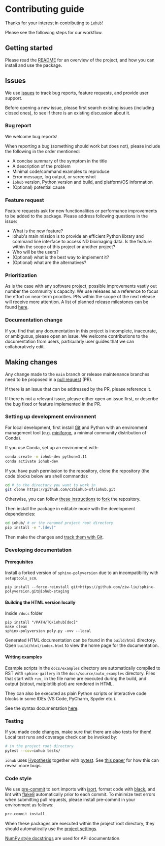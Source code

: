 # Contributing guide

Thanks for your interest in contributing to `iohub`!

Please see the following steps for our workflow.

## Getting started

Please read the [README](./README.md) for an overview of the project,
and how you can install and use the package.

## Issues

We use [issues](https://github.com/czbiohub-sf/iohub/issues) to track
bug reports, feature requests, and provide user support.

Before opening a new issue, please first search existing issues (including closed ones),
to see if there is an existing discussion about it.

### Bug report

We welcome bug reports!

When reporting a bug (something should work but does not),
please include the following in the order mentioned:

- A concise summary of the symptom in the title
- A description of the problem
- Minimal code/command examples to reproduce
- Error message, log output, or screenshot
- `iohub` version, Python version and build, and platform/OS information
- (Optional) potential cause

### Feature request

Feature requests ask for new functionalities or performance improvements to be added to the package.
Please address following questions in the issue:

- What is the new feature?
- iohub's main mission is to provide an efficient Python library and command line interface to access ND bioimaging data.
Is the feature within the scope of this project or another project?
- Who will be the users?
- (Optional) what is the best way to implement it?
- (Optional) what are the alternatives?

### Prioritization

As is the case with any software project, possible improvements vastly out number the community's capacity.
We use releases as a reference to focus the effort on near-term priorities.
PRs within the scope of the next release will receive more attention.
A list of planned release milestones can be found [here](https://github.com/czbiohub-sf/iohub/milestones).

### Documentation change

If you find that any documentation in this project is incomplete, inaccurate, or ambiguous,
please open an issue.
We welcome contributions to the documentation from users,
particularly user guides that we can collaboratively edit.

## Making changes

Any change made to the `main` branch or release maintenance branches
need to be proposed in a [pull request](https://github.com/czbiohub-sf/iohub/pulls) (PR).

If there is an issue that can be addressed by the PR, please reference it.

If there is not a relevant issue, please either open an issue first,
or describe the bug fixed or feature implemented in the PR.

### Setting up development environment

For local development, first install [Git](https://git-scm.com/)
and Python with an environment management tool
(e.g. [miniforge](https://github.com/conda-forge/miniforge), a minimal community distribution of Conda).

If you use Conda, set up an environment with:

```sh
conda create -n iohub-dev python=3.11
conda activate iohub-dev
```

If you have push permission to the repository,
clone the repository (the code blocks below are shell commands):

```sh
cd # to the directory you want to work in
git clone https://github.com/czbiohub-sf/iohub.git
```

Otherwise, you can follow [these instructions](https://docs.github.com/en/get-started/quickstart/fork-a-repo)
to [fork](https://github.com/czbiohub-sf/iohub/fork) the repository.

Then install the package in editable mode with the development dependencies:

```sh
cd iohub/ # or the renamed project root directory
pip install -e ".[dev]"
```

Then make the changes and [track them with Git](https://docs.github.com/en/get-started/using-git/about-git#example-contribute-to-an-existing-repository).

### Developing documentation

#### Prerequisites

Install a forked version of `sphinx-polyversion` due to an incompatibility with `setuptools_scm`.

```shell
pip install --force-reinstall git+https://github.com/ziw-liu/sphinx-polyversion.git@iohub-staging 
```

#### Building the HTML version locally

Inside `/docs` folder

```shell
pip install "/PATH/TO/iohub[doc]"
make clean
sphinx-polyversion poly.py -vvv --local
```

Generated HTML documentation can be found in
the ``build/html`` directory. Open ``build/html/index.html`` to view the home
page for the documentation.

#### Writing examples

Example scripts in the `docs/examples` directory
are automatically compiled to RST with `sphinx-gallery`
in the `docs/source/auto_examples` directory.
Files that start with `run_` in the file name
are executed during the build,
and output (stdout, matplotlib plot) are rendered in HTML.

They can also be executed as plain Python scripts
or interactive code blocks in some IDEs (VS Code, PyCharm, Spyder etc.).

See the syntax documentation
[here](https://sphinx-gallery.github.io/stable/syntax.html).

### Testing

If you made code changes, make sure that there are also tests for them!
Local test runs and coverage check can be invoked by:

```sh
# in the project root directory
pytest --cov=iohub tests/
```

`iohub` uses [Hypothesis](https://hypothesis.readthedocs.io/en/latest/index.html)
together with [pytest](https://docs.pytest.org/).
See [this paper](https://conference.scipy.org/proceedings/scipy2020/zac_hatfield-dodds.html)
for how this can reveal more bugs.

### Code style

We use [pre-commit](https://pre-commit.com/) to sort imports with [isort](https://github.com/PyCQA/isort), format code with [black](https://black.readthedocs.io/en/stable/), and lint with [flake8](https://github.com/PyCQA/flake8) automatically prior to each commit. To minimize test errors when submitting pull requests, please install pre-commit in your environment as follows:

```bash
pre-commit install
```

When these packages are executed within the project root directory, they should automatically use the [project settings](./pyproject.toml).

[NumPy style docstrings](https://numpydoc.readthedocs.io/en/latest/format.html) are used for API documentation.
